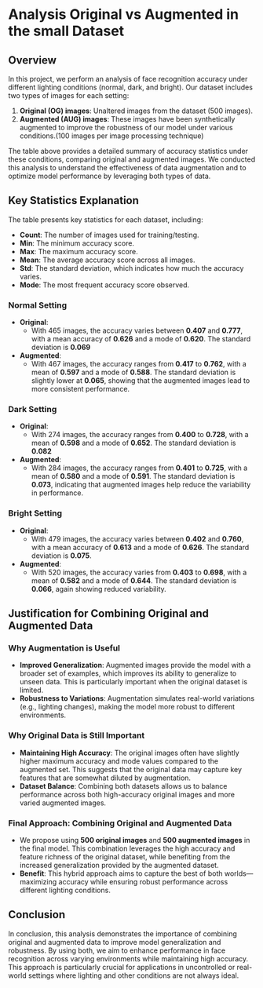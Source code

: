 # Analysis Original vs Augmented in the small Dataset

## Overview

In this project, we perform an analysis of face recognition accuracy under different lighting conditions (normal, dark, and bright). Our dataset includes two types of images for each setting:

1. **Original (OG) images**: Unaltered images from the dataset (500 images).
2. **Augmented (AUG) images**: These images have been synthetically augmented to improve the robustness of our model under various conditions.(100 images per image processing technique)

The table above provides a detailed summary of accuracy statistics under these conditions, comparing original and augmented images. We conducted this analysis to understand the effectiveness of data augmentation and to optimize model performance by leveraging both types of data.

## Key Statistics Explanation

The table presents key statistics for each dataset, including:

- **Count**: The number of images used for training/testing.
- **Min**: The minimum accuracy score.
- **Max**: The maximum accuracy score.
- **Mean**: The average accuracy score across all images.
- **Std**: The standard deviation, which indicates how much the accuracy varies.
- **Mode**: The most frequent accuracy score observed.

### Normal Setting

- **Original**:
  - With 465 images, the accuracy varies between **0.407** and **0.777**, with a mean accuracy of **0.626** and a mode of **0.620**. The standard deviation is **0.069**
- **Augmented**:
  - With 467 images, the accuracy ranges from **0.417** to **0.762**, with a mean of **0.597** and a mode of **0.588**. The standard deviation is slightly lower at **0.065**, showing that the augmented images lead to more consistent performance.

### Dark Setting

- **Original**:
  - With 274 images, the accuracy ranges from **0.400** to **0.728**, with a mean of **0.598** and a mode of **0.652**. The standard deviation is **0.082**
- **Augmented**:
  - With 284 images, the accuracy ranges from **0.401** to **0.725**, with a mean of **0.580** and a mode of **0.591**. The standard deviation is **0.073**, indicating that augmented images help reduce the variability in performance.

### Bright Setting

- **Original**:
  - With 479 images, the accuracy varies between **0.402** and **0.760**, with a mean accuracy of **0.613** and a mode of **0.626**. The standard deviation is **0.075**.
- **Augmented**:
  - With 520 images, the accuracy varies from **0.403** to **0.698**, with a mean of **0.582** and a mode of **0.644**. The standard deviation is **0.066**, again showing reduced variability.

## Justification for Combining Original and Augmented Data

### Why Augmentation is Useful

- **Improved Generalization**: Augmented images provide the model with a broader set of examples, which improves its ability to generalize to unseen data. This is particularly important when the original dataset is limited.
- **Robustness to Variations**: Augmentation simulates real-world variations (e.g., lighting changes), making the model more robust to different environments.

### Why Original Data is Still Important

- **Maintaining High Accuracy**: The original images often have slightly higher maximum accuracy and mode values compared to the augmented set. This suggests that the original data may capture key features that are somewhat diluted by augmentation.
- **Dataset Balance**: Combining both datasets allows us to balance performance across both high-accuracy original images and more varied augmented images.

### Final Approach: Combining Original and Augmented Data

- We propose using **500 original images** and **500 augmented images** in the final model. This combination leverages the high accuracy and feature richness of the original dataset, while benefiting from the increased generalization provided by the augmented dataset.
- **Benefit**: This hybrid approach aims to capture the best of both worlds—maximizing accuracy while ensuring robust performance across different lighting conditions.

## Conclusion

In conclusion, this analysis demonstrates the importance of combining original and augmented data to improve model generalization and robustness. By using both, we aim to enhance performance in face recognition across varying environments while maintaining high accuracy. This approach is particularly crucial for applications in uncontrolled or real-world settings where lighting and other conditions are not always ideal.
